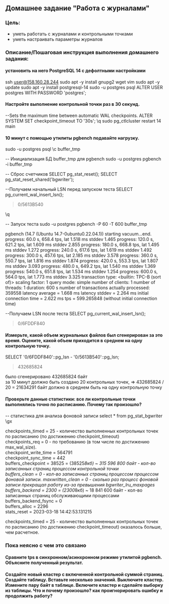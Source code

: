 ## Домашнее задание "Работа с журналами"

### Цель:
-   уметь работать с журналами и контрольными точками
-   уметь настраивать параметры журналов

### Описание/Пошаговая инструкция выполнения домашнего задания:

####   установить на него PostgreSQL 14 с дефолтными настройками
ssh user@158.160.28.244
sudo apt -y install gnupg2 wget vim
sudo apt -y update
sudo apt -y install postgresql-14
sudo -u postgres psql
ALTER USER postgres WITH PASSWORD 'postgres';


#### Настройте выполнение контрольной точки раз в 30 секунд.

--Sets the maximum time between automatic WAL checkpoints.
ALTER SYSTEM SET checkpoint_timeout TO '30s';
\q
sudo pg_ctlcluster restart 14 main

#### 10 минут c помощью утилиты pgbench подавайте нагрузку.

sudo -u postgres psql
\c buffer_tmp


-- Инициализация БД buffer_tmp для pgbench
sudo -u postgres pgbench -i buffer_tmp

-- Сброс счетчиков
SELECT pg_stat_reset();
SELECT pg_stat_reset_shared('bgwriter');

--Получаем начальный LSN перед запуском теста
SELECT pg_current_wal_insert_lsn();
> 0/5613B540

\q

-- Запуск теста 
sudo -u postgres pgbench -P 60 -T 600 buffer_tmp

pgbench (14.7 (Ubuntu 14.7-0ubuntu0.22.04.1))
starting vacuum...end.
progress: 60.0 s, 658.4 tps, lat 1.518 ms stddev 1.465
progress: 120.0 s, 621.2 tps, lat 1.609 ms stddev 2.855
progress: 180.0 s, 668.8 tps, lat 1.495 ms stddev 1.272
progress: 240.0 s, 617.6 tps, lat 1.619 ms stddev 1.492
progress: 300.0 s, 457.6 tps, lat 2.185 ms stddev 3.578
progress: 360.0 s, 550.7 tps, lat 1.816 ms stddev 1.874
progress: 420.0 s, 553.3 tps, lat 1.807 ms stddev 3.093
progress: 480.0 s, 649.2 tps, lat 1.540 ms stddev 1.369
progress: 540.0 s, 651.8 tps, lat 1.534 ms stddev 1.254
progress: 600.0 s, 564.0 tps, lat 1.773 ms stddev 3.325
transaction type: <builtin: TPC-B (sort of)>
scaling factor: 1
query mode: simple
number of clients: 1
number of threads: 1
duration: 600 s
number of transactions actually processed: 359558
latency average = 1.668 ms
latency stddev = 2.264 ms
initial connection time = 2.622 ms
tps = 599.265848 (without initial connection time)

--Получаем LSN после теста
SELECT pg_current_wal_insert_lsn();
 >0/6FDDF840
 
 
#### Измерьте, какой объем журнальных файлов был сгенерирован за это время. Оцените, какой объем приходится в среднем на одну контрольную точку.

SELECT '0/6FDDF840'::pg_lsn - '0/5613B540'::pg_lsn;
> 432685824

было сгенерировано 432685824 байт  
за 10 минут должно быть создано 20 контрольных точек, => 432685824 / 20 = 21634291 байт должно в среднем быть на одну контрольную точку

#### Проверьте данные статистики: все ли контрольные точки выполнялись точно по расписанию. Почему так произошло?
-- статистика для анализа фоновой записи
select * from pg_stat_bgwriter \gx

checkpoints_timed     = 25 - количество выполненных контрольных точек по расписанию (по достижению checkpoint_timeout)                       
checkpoints_req       = 0  - по требованию (в том числе по достижению max_wal_size).                        
checkpoint_write_time = 564791                     
checkpoint_sync_time  = 442                        
buffers_checkpoint    = 38525 = (38525*8кб) ~ 315 596 800 байт - кол-во записанных страниц процессом контрольной точки                    
buffers_clean         = 0   - кол-во записанных страниц процессом процессом фоновой записи. 
maxwritten_clean      = 0   -  сколько раз процесс фоновой записи прекращал работу из-за превышения bgwriter_lru_maxpages                        
buffers_backend       = 2300  = (2300*8кб)  ~ 18 841 600 байт  - кол-во записанных страниц обслуживающими процессами                
buffers_backend_fsync = 0                          
buffers_alloc         = 2296                       
stats_reset           = 2023-03-18 14:42:53.131215 

checkpoints_timed     = 25 - количество выполненных контрольных точек по расписанию (по достижению checkpoint_timeout)     оказалось больше, чем расчетное. 
### Пока неясно с чем это связано


#### Сравните tps в синхронном/асинхронном режиме утилитой pgbench. Объясните полученный результат.


####  Создайте новый кластер с включенной контрольной суммой страниц. Создайте таблицу. Вставьте несколько значений. Выключите кластер. Измените пару байт в таблице. Включите кластер и сделайте выборку из таблицы. Что и почему произошло? как проигнорировать ошибку и продолжить работу?

<!--stackedit_data:
eyJoaXN0b3J5IjpbLTIxMDkxNDE1MTcsLTI2MzcyMzIyNiwxMD
UzMDM2MDk4LDkwNjIwMjE0MSwxNDM3ODAzOTc3LDc3NzY4OTcw
OCwtMzMyNTY5NDM5LC0xNDQ4OTAyNjI5LC0xOTI0NzY5NzEyLC
0yMTA4NDkzNTEsMTU0NTMyOTk4NywyMDEyNDY4MTk3LC0zNDky
NjI4ODUsMTAyMTAwNDAyNCwtMTk5MTUwMTkxNF19
-->